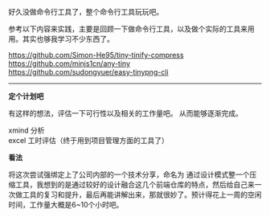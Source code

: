 
好久没做命令行工具了，整个命令行工具玩玩吧。

参考以下内容来实践，主要是回顾一下做命令行工具，以及做个实际的工具来用用。其实也够我学习不少东西了。

https://github.com/Simon-He95/tiny-tinify-compress  
https://github.com/minjs1cn/any-tiny  
https://github.com/sudongyuer/easy-tinypng-cli

---

**定个计划吧**

有这样的想法，评估一下可行性以及相关的工作量吧。
从而能够逐渐完成。

xmind 分析  
excel 工时评估（终于用到项目管理方面的工具了）

**看法**

将这次尝试强绑定上了公司内部的一个技术分享，命名为 通过设计模式整一个压缩工具，我想到的是通过较好的设计融合这几个前端仓库的特点，然后给自己来一次做工具的复习和提升，最后再能讲解出来，那就很妙了。预计得花上一周的空闲时间，工作量大概是6~10个小时吧。

